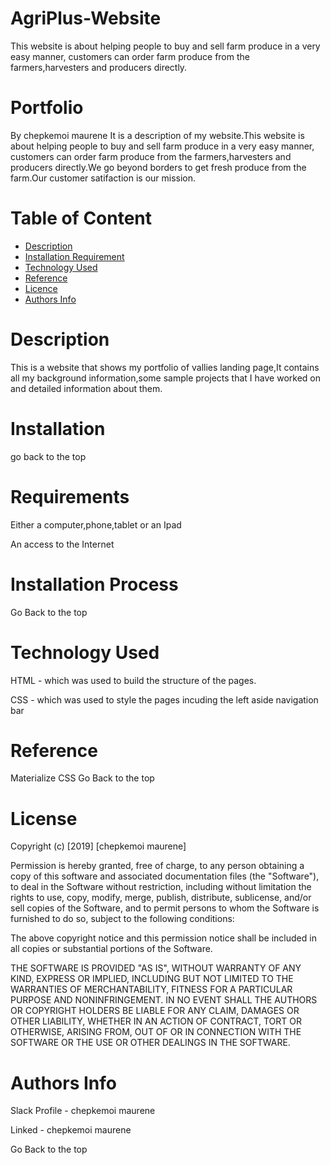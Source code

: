 # AgriPlus-Website
This website is about helping people to buy and sell farm produce in a very easy manner, customers can order farm produce from the farmers,harvesters and producers directly.
# Portfolio
By chepkemoi maurene
It is a description of my website.This website is about helping people to buy and sell farm produce in a very easy manner, customers can order farm produce from the farmers,harvesters and producers directly.We go beyond borders to get fresh produce from the farm.Our customer satifaction is our mission.
# Table of Content
- [Description](https://github.com/ChepkemoiMaurene/AgriPlus-Website/edit/main/README.md#description)
- [Installation Requirement](https://github.com/ChepkemoiMaurene/.md#installation-process)
- [Technology Used](https://github.com/ChepkemoiMaurene/Vallies-Estate-Landing-Page/edit/main/README.md#technology-used)
- [Reference](https://github.com/ChepkemoiMaurene/Vallies-Estate-Landing-Page/edit/main/README.md#reference)
- [Licence](https://github.com/ChepkemoiMaurene/Vallies-Estate-Landing-Page/edit/main/README.md#license)
- [Authors Info](https://github.com/ChepkemoiMaurene/Vallies-Estate-Landing-Page/edit/main/README.md#authors-info)
# Description
This is a website that shows my portfolio of vallies landing page,It contains all my background information,some sample projects that I have worked on and  detailed information about them.

# Installation 
go back to the top
# Requirements
Either a computer,phone,tablet or an Ipad

An access to the Internet

 # Installation Process
Go Back to the top

# Technology Used
HTML - which was used to build the structure of the pages.

CSS - which was used to style the pages incuding the left aside navigation bar

# Reference
Materialize CSS
Go Back to the top
#  License

Copyright (c) [2019] [chepkemoi maurene]

Permission is hereby granted, free of charge, to any person obtaining a copy of this software and associated documentation files (the "Software"), to deal in the Software without restriction, including without limitation the rights to use, copy, modify, merge, publish, distribute, sublicense, and/or sell copies of the Software, and to permit persons to whom the Software is furnished to do so, subject to the following conditions:

The above copyright notice and this permission notice shall be included in all copies or substantial portions of the Software.

THE SOFTWARE IS PROVIDED "AS IS", WITHOUT WARRANTY OF ANY KIND, EXPRESS OR IMPLIED, INCLUDING BUT NOT LIMITED TO THE WARRANTIES OF MERCHANTABILITY, FITNESS FOR A PARTICULAR PURPOSE AND NONINFRINGEMENT. IN NO EVENT SHALL THE AUTHORS OR COPYRIGHT HOLDERS BE LIABLE FOR ANY CLAIM, DAMAGES OR OTHER LIABILITY, WHETHER IN AN ACTION OF CONTRACT, TORT OR OTHERWISE, ARISING FROM, OUT OF OR IN CONNECTION WITH THE SOFTWARE OR THE USE OR OTHER DEALINGS IN THE SOFTWARE.
# Authors Info
Slack Profile - chepkemoi maurene

Linked -  chepkemoi maurene

Go Back to the top
